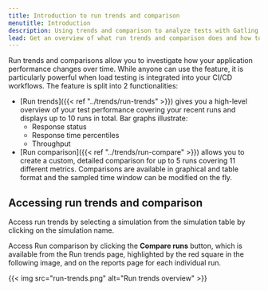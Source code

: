 ```yaml
---
title: Introduction to run trends and comparison
menutitle: Introduction
description: Using trends and comparison to analyze tests with Gatling Enterprise
lead: Get an overview of what run trends and comparison does and how to access the feature in Gatling Enterprise.  
---
```


Run trends and comparisons allow you to investigate how your application performance changes over time. While anyone can use the feature, it is particularly powerful when load testing is integrated into your CI/CD workflows. The feature is split into 2 functionalities: 

- [Run trends]({{< ref "../trends/run-trends" >}}) gives you a high-level overview of your test performance covering your recent runs and displays up to 10 runs in total. Bar graphs illustrate: 
    - Response status 
    - Response time percentiles
    - Throughput
- [Run comparison]({{< ref "../trends/run-compare" >}}) allows you to create a custom, detailed comparison for up to 5 runs covering 11 different metrics. Comparisons are available in graphical and table format and the sampled time window can be modified on the fly. 

## Accessing run trends and comparison

Access run trends by selecting a simulation from the simulation table by clicking on the simulation name.

Access Run comparison by clicking the **Compare runs** button, which is available from the Run trends page, highlighted by the red square in the following image, and on the reports page for each individual run. 

{{< img src="run-trends.png" alt="Run trends overview" >}}
